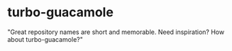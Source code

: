 # turbo-guacamole
"Great repository names are short and memorable. Need inspiration? How about turbo-guacamole?"
